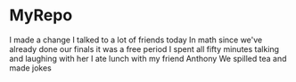 # MyRepo
I made a change
I talked to a lot of friends today
In math since we've already done our finals it was a free period
I spent all fifty minutes talking and laughing with her
I ate lunch with my friend Anthony
We spilled tea and made jokes

